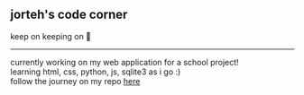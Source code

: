 ## jorteh's code corner

keep on keeping on 🤙

---

currently working on my web application for a school project!<br>
learning html, css, python, js, sqlite3 as i go :)<br>
follow the journey on my repo [here](https://github.com/agentcentabob/webapp25)

<!--
**agentcentabob/agentcentabob** is a ✨ _special_ ✨ repository because its `README.md` (this file) appears on your GitHub profile.

Here are some ideas to get you started:

- 🔭 I’m currently working on ...
- 🌱 I’m currently learning ...
- 👯 I’m looking to collaborate on ...
- 🤔 I’m looking for help with ...
- 💬 Ask me about ...
- 📫 How to reach me: ...
- 😄 Pronouns: ...
- ⚡ Fun fact: ...
-->
